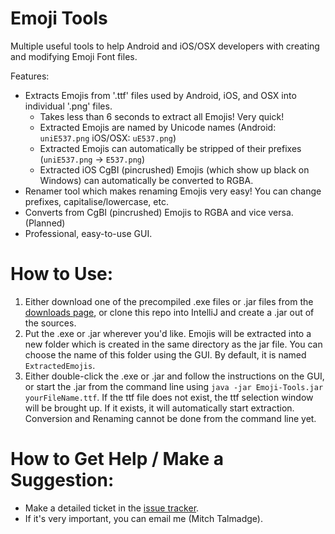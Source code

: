# Emoji Tools
Multiple useful tools to help Android and iOS/OSX developers with creating and modifying Emoji Font files.

Features:
* Extracts Emojis from '.ttf' files used by Android, iOS, and OSX into individual '.png' files.
  * Takes less than 6 seconds to extract all Emojis! Very quick!
  * Extracted Emojis are named by Unicode names (Android: `uniE537.png` iOS/OSX: `uE537.png`)
  * Extracted Emojis can automatically be stripped of their prefixes (`uniE537.png` -> `E537.png`)
  * Extracted iOS CgBI (pincrushed) Emojis (which show up black on Windows) can automatically be converted to RGBA.
* Renamer tool which makes renaming Emojis very easy! You can change prefixes, capitalise/lowercase, etc.
* Converts from CgBI (pincrushed) Emojis to RGBA and vice versa. (Planned)
* Professional, easy-to-use GUI.

# How to Use:
1. Either download one of the precompiled .exe files or .jar files from the [downloads page](https://github.com/MitchTalmadge/Emoji-Tools/releases), or clone this repo into IntelliJ and create a .jar out of the sources.
2. Put the .exe or .jar wherever you'd like. Emojis will be extracted into a new folder which is created in the same directory as the jar file. You can choose the name of this folder using the GUI. By default, it is named `ExtractedEmojis`.
3. Either double-click the .exe or .jar and follow the instructions on the GUI, or start the .jar from the command line using `java -jar Emoji-Tools.jar yourFileName.ttf`. If the ttf file does not exist, the ttf selection window will be brought up. If it exists, it will automatically start extraction. Conversion and Renaming cannot be done from the command line yet.

# How to Get Help / Make a Suggestion:
* Make a detailed ticket in the [issue tracker](https://github.com/MitchTalmadge/Emoji-Tools/issues).
* If it's very important, you can email me (Mitch Talmadge).
